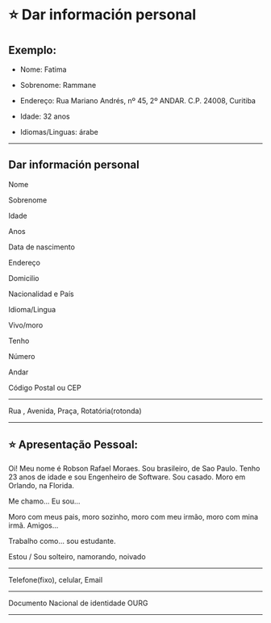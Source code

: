 # :star: Dar información personal

## Exemplo:

- Nome: Fatima

- Sobrenome: Rammane

- Endereço: Rua Mariano Andrés, nº 45, 2º ANDAR. C.P. 24008, Curitiba

- Idade: 32 anos

-  Idiomas/Linguas: árabe

---

##  Dar información personal

Nome 

Sobrenome

Idade 

Anos

Data de nascimento

Endereço 

Domicilio 

Nacionalidad e País 

Idioma/Lingua

Vivo/moro

Tenho 

Número 

Andar

Código Postal ou CEP

---

Rua , Avenida, Praça, Rotatória(rotonda)

---

## :star: Apresentação Pessoal:

Oi! Meu nome é Robson Rafael Moraes. Sou brasileiro, de Sao  Paulo. Tenho 23 anos de idade e sou Engenheiro de Software. Sou 
casado. Moro em Orlando, na Florida. 

Me chamo... Eu sou... 

Moro com meus pais, moro sozinho, moro com meu irmão, moro com mina irmã. Amigos... 

Trabalho como... sou estudante.

Estou / Sou solteiro, namorando, noivado

---


Telefone(fixo), celular, Email

---

Documento Nacional de identidade OURG

---
